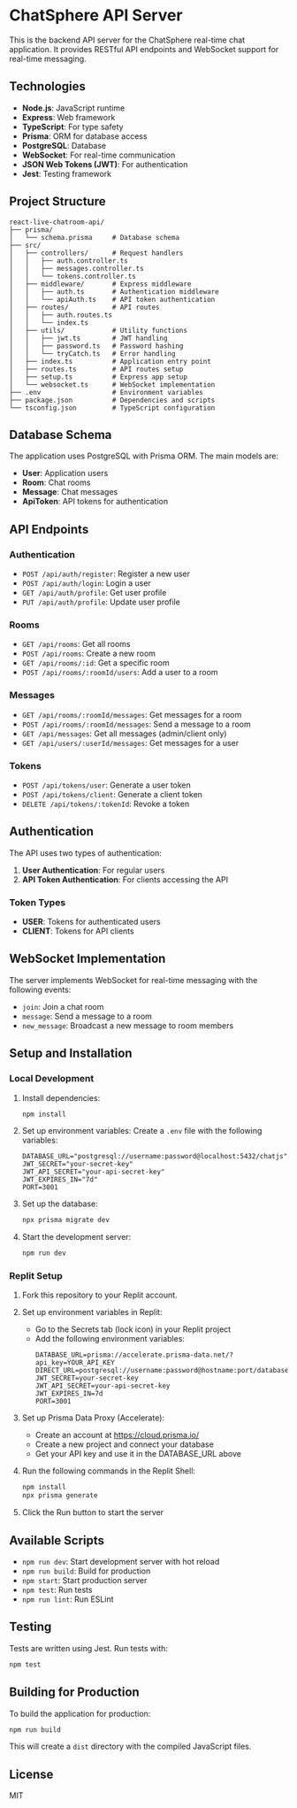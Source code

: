 # ChatSphere API Server

This is the backend API server for the ChatSphere real-time chat application. It provides RESTful API endpoints and WebSocket support for real-time messaging.

## Technologies

- **Node.js**: JavaScript runtime
- **Express**: Web framework
- **TypeScript**: For type safety
- **Prisma**: ORM for database access
- **PostgreSQL**: Database
- **WebSocket**: For real-time communication
- **JSON Web Tokens (JWT)**: For authentication
- **Jest**: Testing framework

## Project Structure

```
react-live-chatroom-api/
├── prisma/
│   └── schema.prisma     # Database schema
├── src/
│   ├── controllers/      # Request handlers
│   │   ├── auth.controller.ts
│   │   ├── messages.controller.ts
│   │   └── tokens.controller.ts
│   ├── middleware/       # Express middleware
│   │   ├── auth.ts       # Authentication middleware
│   │   └── apiAuth.ts    # API token authentication
│   ├── routes/           # API routes
│   │   ├── auth.routes.ts
│   │   └── index.ts
│   ├── utils/            # Utility functions
│   │   ├── jwt.ts        # JWT handling
│   │   ├── password.ts   # Password hashing
│   │   └── tryCatch.ts   # Error handling
│   ├── index.ts          # Application entry point
│   ├── routes.ts         # API routes setup
│   ├── setup.ts          # Express app setup
│   └── websocket.ts      # WebSocket implementation
├── .env                  # Environment variables
├── package.json          # Dependencies and scripts
└── tsconfig.json         # TypeScript configuration
```

## Database Schema

The application uses PostgreSQL with Prisma ORM. The main models are:

- **User**: Application users
- **Room**: Chat rooms
- **Message**: Chat messages
- **ApiToken**: API tokens for authentication

## API Endpoints

### Authentication

- `POST /api/auth/register`: Register a new user
- `POST /api/auth/login`: Login a user
- `GET /api/auth/profile`: Get user profile
- `PUT /api/auth/profile`: Update user profile

### Rooms

- `GET /api/rooms`: Get all rooms
- `POST /api/rooms`: Create a new room
- `GET /api/rooms/:id`: Get a specific room
- `POST /api/rooms/:roomId/users`: Add a user to a room

### Messages

- `GET /api/rooms/:roomId/messages`: Get messages for a room
- `POST /api/rooms/:roomId/messages`: Send a message to a room
- `GET /api/messages`: Get all messages (admin/client only)
- `GET /api/users/:userId/messages`: Get messages for a user

### Tokens

- `POST /api/tokens/user`: Generate a user token
- `POST /api/tokens/client`: Generate a client token
- `DELETE /api/tokens/:tokenId`: Revoke a token

## Authentication

The API uses two types of authentication:

1. **User Authentication**: For regular users
2. **API Token Authentication**: For clients accessing the API

### Token Types

- **USER**: Tokens for authenticated users
- **CLIENT**: Tokens for API clients

## WebSocket Implementation

The server implements WebSocket for real-time messaging with the following events:

- `join`: Join a chat room
- `message`: Send a message to a room
- `new_message`: Broadcast a new message to room members

## Setup and Installation

### Local Development

1. Install dependencies:
   ```bash
   npm install
   ```

2. Set up environment variables:
   Create a `.env` file with the following variables:
   ```
   DATABASE_URL="postgresql://username:password@localhost:5432/chatjs"
   JWT_SECRET="your-secret-key"
   JWT_API_SECRET="your-api-secret-key"
   JWT_EXPIRES_IN="7d"
   PORT=3001
   ```

3. Set up the database:
   ```bash
   npx prisma migrate dev
   ```

4. Start the development server:
   ```bash
   npm run dev
   ```

### Replit Setup

1. Fork this repository to your Replit account.

2. Set up environment variables in Replit:
   - Go to the Secrets tab (lock icon) in your Replit project
   - Add the following environment variables:
     ```
     DATABASE_URL=prisma://accelerate.prisma-data.net/?api_key=YOUR_API_KEY
     DIRECT_URL=postgresql://username:password@hostname:port/database
     JWT_SECRET=your-secret-key
     JWT_API_SECRET=your-api-secret-key
     JWT_EXPIRES_IN=7d
     PORT=3001
     ```

3. Set up Prisma Data Proxy (Accelerate):
   - Create an account at https://cloud.prisma.io/
   - Create a new project and connect your database
   - Get your API key and use it in the DATABASE_URL above

4. Run the following commands in the Replit Shell:
   ```bash
   npm install
   npx prisma generate
   ```

5. Click the Run button to start the server

## Available Scripts

- `npm run dev`: Start development server with hot reload
- `npm run build`: Build for production
- `npm start`: Start production server
- `npm test`: Run tests
- `npm run lint`: Run ESLint

## Testing

Tests are written using Jest. Run tests with:

```bash
npm test
```

## Building for Production

To build the application for production:

```bash
npm run build
```

This will create a `dist` directory with the compiled JavaScript files.

## License

MIT
